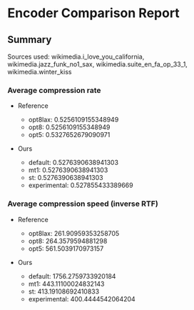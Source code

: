 
# Encoder Comparison Report

## Summary

Sources used: wikimedia.i_love_you_california, wikimedia.jazz_funk_no1_sax, wikimedia.suite_en_fa_op_33_1, wikimedia.winter_kiss

### Average compression rate

  - Reference
    - opt8lax: 0.5256109155348949
    - opt8: 0.5256109155348949
    - opt5: 0.5327652679090971

  - Ours
    - default: 0.5276390638941303
    - mt1: 0.5276390638941303
    - st: 0.5276390638941303
    - experimental: 0.527855433389669


### Average compression speed (inverse RTF)
  - Reference
    - opt8lax: 261.90959353258705
    - opt8: 264.3579594881298
    - opt5: 561.5039170973157

  - Ours
    - default: 1756.2759733920184
    - mt1: 443.11100024832143
    - st: 413.19108692410833
    - experimental: 400.4444542064204


